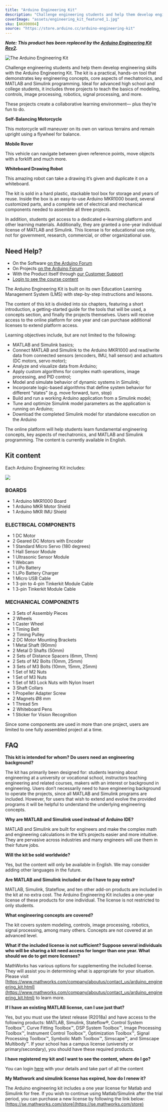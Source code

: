 ```yaml
---
title: "Arduino Engineering Kit"
description: "Challenge engineering students and help them develop engineering skills with the Arduino Engineering Kit"
coverImage: "assets/engineering_kit_featured_1.jpg"
sku: [AKX00004]
source: "https://store.arduino.cc/arduino-engineering-kit"
---
```


***Note: This product has been replaced by the [__Arduino Engineering Kit Rev2__](https://store.arduino.cc/engineering-kit-r2).***

![The Arduino Engineering Kit](./assets/engineering_kit_featured_1.jpg)

Challenge engineering students and help them develop engineering skills with the Arduino Engineering Kit. The kit is a practical, hands-on tool that demonstrates key engineering concepts, core aspects of mechatronics, and MATLAB and Simulink programming. Ideal for advanced high school and college students, it includes three projects to teach the basics of modeling, controls, image processing, robotics, signal processing, and more.

These projects create a collaborative learning environment— plus they’re fun to do.

**Self-Balancing Motorcycle**

This motorcycle will maneuver on its own on various terrains and remain upright using a flywheel for balance.

**Mobile Rover**

This vehicle can navigate between given reference points, move objects with a forklift and much more.

**Whiteboard Drawing Robot**

This amazing robot can take a drawing it’s given and duplicate it on a whiteboard.

The kit is sold in a hard plastic, stackable tool box for storage and years of reuse. Inside the box is an easy-to-use Arduino MKR1000 board, several customized parts, and a complete set of electrical and mechanical components needed to assemble all three projects.

In addition, students get access to a dedicated e-learning platform and other learning materials. Additionally, they are granted a one-year individual license of MATLAB and Simulink. This license is for educational use only, not for government, research, commercial, or other organizational use.

## Need Help?

* On the Software [on the Arduino Forum](https://forum.arduino.cc/index.php?board=63.0)
* On Projects [on the Arduino Forum](https://forum.arduino.cc/index.php?board=124.0)
* With the Product itself through [our Customer Support](mailto:engkit@arduino.cc)
* [Login to see the course content](https://create.arduino.cc/edu/courses/course/)

The Arduino Engineering Kit is built on its own Education Learning Management System (LMS) with step-by-step instructions and lessons.

The content of this kit is divided into six chapters, featuring a short introduction, a getting-started guide for the tools that will be used, a concepts section, and finally the projects themselves. Users will receive access to the online platform for one year and can purchase additional licenses to extend platform access.

Learning objectives include, but are not limited to the following:

* MATLAB and Simulink basics;
* Connect MATLAB and Simulink to the Arduino MKR1000 and read/write data from connected sensors (encoders, IMU, hall sensor) and actuators (DC motors, servo motor);
* Analyze and visualize data from Arduino;
* Apply custom algorithms for complex math operations, image processing, and PID control;
* Model and simulate behavior of dynamic systems in Simulink;
* Incorporate logic-based algorithms that define system behavior for different “states” (e.g. move forward, turn, stop)
* Build and run a working Arduino application from a Simulink model;
* Tune and optimize Simulink model parameters as the application is running on Arduino;
* Download the completed Simulink model for standalone execution on the Arduino

The online platform will help students learn fundamental engineering concepts, key aspects of mechatronics, and MATLAB and Simulink programming. The content is currently available in English.

## Kit content

Each Arduino Engineering Kit includes:

![](assets/AKX00004_unbox.jpg)

### BOARDS

* 1 Arduino MKR1000 Board
* 1 Arduino MKR Motor Shield
* 1 Arduino MKR IMU Shield

### ELECTRICAL COMPONENTS

* 1 DC Motor
* 2 Geared DC Motors with Encoder
* 1 Standard Micro Servo (180 degrees)
* 1 Hall Sensor Module
* 1 Ultrasonic Sensor Module
* 1 Webcam
* 1 LiPo Battery
* 1 LiPo Battery Charger
* 1 Micro USB Cable
* 1 3-pin to 4-pin Tinkerkit Module Cable
* 1 3-pin Tinkerkit Module Cable

### MECHANICAL COMPONENTS

* 3 Sets of Assembly Pieces
* 2 Wheels
* 1 Caster Wheel
* 1 Timing Belt
* 2 Timing Pulley
* 2 DC Motor Mounting Brackets
* 1 Metal Shaft (90mm)
* 2 Metal D Shafts (50mm)
* 2 Sets of Distance Spacers (6mm, 17mm)
* 2 Sets of M2 Bolts (10mm, 25mm)
* 3 Sets of M3 Bolts (10mm, 15mm, 25mm)
* 1 Set of M2 Nuts
* 1 Set of M3 Nuts
* 1 Set of M3 Lock Nuts with Nylon Insert
* 3 Shaft Collars
* 1 Propeller Adapter Screw
* 2 Magnets Ø8 mm
* 1 Thread 5m
* 2 Whiteboard Pens
* 1 Sticker for Vision Recognition

Since some components are used in more than one project, users are limited to one fully assembled project at a time.

## FAQ

**This kit is intended for whom? Do users need an engineering background?**

The kit has primarily been designed for: students learning about engineering at a university or vocational school, instructors teaching engineering and related courses, makers with an interest or background in engineering. Users don’t necessarily need to have engineering background to operate the projects, since all MATLAB and Simulink programs are included. However, for users that wish to extend and evolve the provided programs it will be helpful to understand the underlying engineering concepts.

**Why are MATLAB and Simulink used instead of Arduino IDE?**

MATLAB and Simulink are built for engineers and make the complex math and engineering calculations in the kit’s projects easier and more intuitive. They are pervasive across industries and many engineers will use them in their future jobs.

**Will the kit be sold worldwide?**

Yes, but the content will only be available in English. We may consider adding other languages in the future.

**Are MATLAB and Simulink included or do I have to pay extra?**

MATLAB, Simulink, Stateflow, and ten other add-on products are included in the kit at no extra cost. The Arduino Engineering Kit includes a one-year license of these products for one individual. The license is not restricted to only students.

**What engineering concepts are covered?**

The kit covers system modeling, controls, image processing, robotics, signal processing, among many others. Concepts are not covered at an advanced level.

**What if the included license is not sufficient? Suppose several individuals who will be sharing a kit need access for longer than one year. What should we do to get more licenses?**

MathWorks has various options for supplementing the included license. They will assist you in determining what is appropriate for your situation. Please visit [https://www.mathworks.com/company/aboutus/contact_us/arduino_engineering_kit.html](https://www.mathworks.com/company/aboutus/contact_us/arduino_engineering_kit.html) to learn more.

**If I have an existing MATLAB license, can I use just that?**

Yes, but you must use the latest release (R2018a) and have access to the following products: MATLAB, Simulink, Stateflow®, Control System Toolbox™️, Curve Fitting Toolbox™️, DSP System Toolbox™️, Image Processing Toolbox™️, Instrument Control Toolbox™️, Optimization Toolbox™️, Signal Processing Toolbox™️, Symbolic Math Toolbox™️, Simscape™️, and Simscape Multibody™️. If your school has a campus license (university or primary/secondary), you should have these required products.

**I have registered my kit and I want to see the content, where do I go?**

You can login [here](https://create.arduino.cc/edu/courses/course/) with your details and take part of all the content

**My Mathwork and simulink license has expired, how do I renew it?**

The Arduino engineering kit includes a one year license for Matlab and Simulink for free. If you wish to continue using Matlab/Simulink after the trial period, you can purchase a new license by following the link below:
[https://se.mathworks.com/store](https://se.mathworks.com/store)